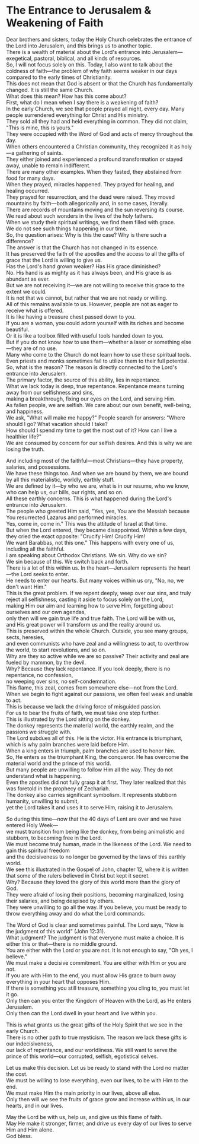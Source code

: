 # The Entrance to Jerusalem & Weakening of Faith

Dear brothers and sisters, today the Holy Church celebrates the entrance of the Lord into Jerusalem, and this brings us to another topic.  
There is a wealth of material about the Lord's entrance into Jerusalem—exegetical, pastoral, biblical, and all kinds of resources.  
So, I will not focus solely on this. Today, I also want to talk about the coldness of faith—the problem of why faith seems weaker in our days compared to the early times of Christianity.  
This does not mean that God is absent or that the Church has fundamentally changed. It is still the same Church.  
What does this mean? How has this come about?  
First, what do I mean when I say there is a weakening of faith?  
In the early Church, we see that people prayed all night, every day. Many people surrendered everything for Christ and His ministry.  
They sold all they had and held everything in common. They did not claim, "This is mine, this is yours."  
They were occupied with the Word of God and acts of mercy throughout the day.  
When others encountered a Christian community, they recognized it as holy—a gathering of saints.  
They either joined and experienced a profound transformation or stayed away, unable to remain indifferent.  
There are many other examples. When they fasted, they abstained from food for many days.  
When they prayed, miracles happened. They prayed for healing, and healing occurred.  
They prayed for resurrection, and the dead were raised. They moved mountains by faith—both allegorically and, in some cases, literally.  
There are records of mountains moving and the sun reversing its course.  
We read about such wonders in the lives of the holy fathers.  
When we study their spiritual writings, we find them filled with grace.  
We do not see such things happening in our time.  
So, the question arises: Why is this the case? Why is there such a difference?  
The answer is that the Church has not changed in its essence.  
It has preserved the faith of the apostles and the access to all the gifts of grace that the Lord is willing to give us.  
Has the Lord's hand grown weaker? Has His grace diminished?  
No. His hand is as mighty as it has always been, and His grace is as abundant as ever.  
But we are not receiving it—we are not willing to receive this grace to the extent we could.  
It is not that we cannot, but rather that we are not ready or willing.  
All of this remains available to us. However, people are not as eager to receive what is offered.  
It is like having a treasure chest passed down to you.  
If you are a woman, you could adorn yourself with its riches and become beautiful.  
Or it is like a toolbox filled with useful tools handed down to you.  
But if you do not know how to use them—whether a laser or something else—they are of no use.  
Many who come to the Church do not learn how to use these spiritual tools.  
Even priests and monks sometimes fail to utilize them to their full potential.  
So, what is the reason? The reason is directly connected to the Lord's entrance into Jerusalem.  
The primary factor, the source of this ability, lies in repentance.  
What we lack today is deep, true repentance. Repentance means turning away from our selfishness and sins,  
making a breakthrough, fixing our eyes on the Lord, and serving Him.  
As fallen people, we are selfish. We care about our own benefit, well-being, and happiness.  
We ask, "What will make me happy?" People search for answers: "Where should I go? What vacation should I take?  
How should I spend my time to get the most out of it? How can I live a healthier life?"  
We are consumed by concern for our selfish desires. And this is why we are losing the truth.

And including most of the faithful—most Christians—they have property, salaries, and possessions.  
We have these things too. And when we are bound by them, we are bound by all this materialistic, worldly, earthly stuff.  
We are defined by it—by who we are, what is in our resume, who we know, who can help us, our bills, our rights, and so on.  
All these earthly concerns. This is what happened during the Lord's entrance into Jerusalem.  
The people who greeted Him said, "Yes, yes, You are the Messiah because You resurrected Lazarus and performed miracles.  
Yes, come in, come in." This was the attitude of Israel at that time.  
But when the Lord entered, they became disappointed. Within a few days, they cried the exact opposite: "Crucify Him! Crucify Him!  
We want Barabbas, not this one." This happens with every one of us, including all the faithful.  
I am speaking about Orthodox Christians. We sin. Why do we sin?  
We sin because of this. We switch back and forth.  
There is a lot of this within us. In the heart—Jerusalem represents the heart—the Lord seeks to enter.  
He needs to enter our hearts. But many voices within us cry, "No, no, we don't want Him."  
This is the great problem. If we repent deeply, weep over our sins, and truly reject all selfishness, casting it aside to focus solely on the Lord,  
making Him our aim and learning how to serve Him, forgetting about ourselves and our own agendas,  
only then will we gain true life and true faith. The Lord will be with us,  
and His great power will transform us and the reality around us.  
This is preserved within the whole Church. Outside, you see many groups, sects, heresies,  
and even communists who have zeal and a willingness to act, to overthrow the world, to start revolutions, and so on.  
Why are they so active while we are so passive? Their activity and zeal are fueled by mammon, by the devil.  
Why? Because they lack repentance. If you look deeply, there is no repentance, no confession,  
no weeping over sins, no self-condemnation.  
This flame, this zeal, comes from somewhere else—not from the Lord.  
When we begin to fight against our passions, we often feel weak and unable to act.  
This is because we lack the driving force of misguided passion.  
For us to bear the fruits of faith, we must take one step further.  
This is illustrated by the Lord sitting on the donkey.  
The donkey represents the material world, the earthly realm, and the passions we struggle with.  
The Lord subdues all of this. He is the victor. His entrance is triumphant, which is why palm branches were laid before Him.  
When a king enters in triumph, palm branches are used to honor him.  
So, He enters as the triumphant King, the conqueror. He has overcome the material world and the prince of this world.  
But many people are unwilling to follow Him all the way. They do not understand what is happening.  
Even the apostles did not fully grasp it at first. They later realized that this was foretold in the prophecy of Zechariah.  
The donkey also carries significant symbolism. It represents stubborn humanity, unwilling to submit,  
yet the Lord takes it and uses it to serve Him, raising it to Jerusalem.

So during this time—now that the 40 days of Lent are over and we have entered Holy Week—  
we must transition from being like the donkey, from being animalistic and stubborn, to becoming free in the Lord.  
We must become truly human, made in the likeness of the Lord. We need to gain this spiritual freedom  
and the decisiveness to no longer be governed by the laws of this earthly world.  
We see this illustrated in the Gospel of John, chapter 12, where it is written that some of the rulers believed in Christ but kept it secret.  
Why? Because they loved the glory of this world more than the glory of God.  
They were afraid of losing their positions, becoming marginalized, losing their salaries, and being despised by others.  
They were unwilling to go all the way. If you believe, you must be ready to throw everything away and do what the Lord commands.  

The Word of God is clear and sometimes painful. The Lord says, "Now is the judgment of this world" (John 12:31).  
What judgment? The judgment is that everyone must make a choice. It is either this or that—there is no middle ground.  
You are either with the Lord or you are not. It is not enough to say, "Oh yes, I believe."  
We must make a decisive commitment. You are either with Him or you are not.  
If you are with Him to the end, you must allow His grace to burn away everything in your heart that opposes Him.  
If there is something you still treasure, something you cling to, you must let it go.  
Only then can you enter the Kingdom of Heaven with the Lord, as He enters Jerusalem.  
Only then can the Lord dwell in your heart and live within you.  

This is what grants us the great gifts of the Holy Spirit that we see in the early Church.  
There is no other path to true mysticism. The reason we lack these gifts is our indecisiveness,  
our lack of repentance, and our worldliness. We still want to serve the prince of this world—our corrupted, selfish, egotistical selves.  

Let us make this decision. Let us be ready to stand with the Lord no matter the cost.  
We must be willing to lose everything, even our lives, to be with Him to the end.  
We must make Him the main priority in our lives, above all else.  
Only then will we see the fruits of grace grow and increase within us, in our hearts, and in our lives.  

May the Lord be with us, help us, and give us this flame of faith.  
May He make it stronger, firmer, and drive us every day of our lives to serve Him and Him alone.  
God bless.

